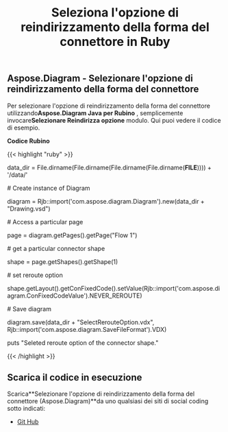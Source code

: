 ﻿---
title: Seleziona l'opzione di reindirizzamento della forma del connettore in Ruby
type: docs
weight: 90
url: /it/java/select-reroute-option-of-the-connector-shape-in-ruby/
---
## **Aspose.Diagram - Selezionare l'opzione di reindirizzamento della forma del connettore**
 Per selezionare l'opzione di reindirizzamento della forma del connettore utilizzando**Aspose.Diagram Java per Rubino** , semplicemente invocare**Selezionare Reindirizza opzione** modulo. Qui puoi vedere il codice di esempio.

**Codice Rubino**

{{< highlight "ruby" >}}

 data_dir = File.dirname(File.dirname(File.dirname(File.dirname(__FILE__)))) + '/data/'

\# Create instance of Diagram

diagram = Rjb::import('com.aspose.diagram.Diagram').new(data_dir + "Drawing.vsd")

\# Access a particular page

page = diagram.getPages().getPage("Flow 1")

\# get a particular connector shape

shape = page.getShapes().getShape(1)

\# set reroute option

shape.getLayout().getConFixedCode().setValue(Rjb::import('com.aspose.diagram.ConFixedCodeValue').NEVER_REROUTE)

\# Save diagram

diagram.save(data_dir + "SelectRerouteOption.vdx", Rjb::import('com.aspose.diagram.SaveFileFormat').VDX)

puts "Seleted reroute option of the connector shape."

{{< /highlight >}}
## **Scarica il codice in esecuzione**
 Scarica**Selezionare l'opzione di reindirizzamento della forma del connettore (Aspose.Diagram)**da uno qualsiasi dei siti di social coding sotto indicati:

- [Git Hub](https://github.com/asposediagram/Aspose.Diagram-for-Java/blob/master/Plugins/Aspose_Diagram_Java_for_Ruby/lib/asposediagramjava/Shapes/selectrerouteoption.rb)
